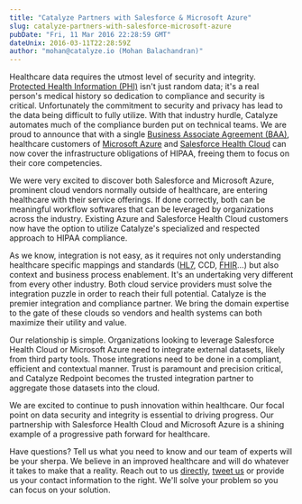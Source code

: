 ```yaml
---
title: "Catalyze Partners with Salesforce & Microsoft Azure"
slug: catalyze-partners-with-salesforce-microsoft-azure
pubDate: "Fri, 11 Mar 2016 22:28:59 GMT"
dateUnix: 2016-03-11T22:28:59Z
author: "mohan@catalyze.io (Mohan Balachandran)"
---
```

Healthcare data requires the utmost level of security and integrity. [Protected Health Information (PHI)][1] isn't just random data; it's a real person's medical history so dedication to compliance and security is critical. Unfortunately the commitment to security and privacy has lead to the data being difficult to fully utilize. With that industry hurdle, Catalyze automates much of the compliance burden put on technical teams. We are proud to announce that with a single [Business Associate Agreement (BAA)][2], healthcare customers of [Microsoft Azure][3] and [Salesforce Health Cloud][4] can now cover the infrastructure obligations of HIPAA, freeing them to focus on their core competencies.

We were very excited to discover both Salesforce and Microsoft Azure, prominent cloud vendors normally outside of healthcare, are entering healthcare with their service offerings. If done correctly, both can be meaningful workflow softwares that can be leveraged by organizations across the industry. Existing Azure and Salesforce Health Cloud customers now have the option to utilize Catalyze's specialized and respected approach to HIPAA compliance.

As we know, integration is not easy, as it requires not only understanding healthcare specific mappings and standards ([HL7][5], CCD, [FHIR][6]…) but also context and business process enablement. It's an undertaking very different from every other industry. Both cloud service providers must solve the integration puzzle in order to reach their full potential. Catalyze is the premier integration and compliance partner. We bring the domain expertise to the gate of these clouds so vendors and health systems can both maximize their utility and value.

Our relationship is simple. Organizations looking to leverage Salesforce Health Cloud or Microsoft Azure need to integrate external datasets, likely from third party tools. Those integrations need to be done in a compliant, efficient and contextual manner. Trust is paramount and precision critical, and Catalyze Redpoint becomes the trusted integration partner to aggregate those datasets into the cloud.

We are excited to continue to push innovation within healthcare. Our focal point on data security and integrity is essential to driving progress. Our partnership with Salesforce Health Cloud and Microsoft Azure is a shining example of a progressive path forward for healthcare.

Have questions? Tell us what you need to know and our team of experts will be your sherpa. We believe in an improved healthcare and will do whatever it takes to make that a reality. Reach out to us [directly][7], [tweet us][8] or provide us your contact information to the right. We'll solve your problem so you can focus on your solution.

[1]: https://catalyze.io/learn/what-is-protected-health-information-or-phi
[2]: https://catalyze.io/learn/hipaa-subcontractors-and-baas
[3]: https://azure.microsoft.com/en-us/
[4]: http://www.salesforce.com/industries/healthcare/health-cloud/
[5]: https://catalyze.io/learn/hl7-101-a-primer
[6]: https://catalyze.io/learn/introduction-to-fhir
[7]: mailto:hello%40catalyze.io
[8]: https://twitter.com/catalyzeio
